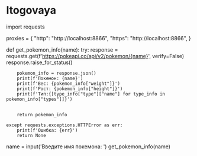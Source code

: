 # Itogovaya
import requests

proxies = {
  "http": "http://localhost:8866",
  "https": "http://localhost:8866",
}

def get_pokemon_info(name):
    try:
        response = requests.get(f'https://pokeapi.co/api/v2/pokemon/{name}', verify=False)
        response.raise_for_status()

        pokemon_info = response.json()
        print(f'Покемон: {name}')
        print(f'Вес: {pokemon_info["weight"]}')
        print(f'Рост: {pokemon_info["height"]}')
        print(f'Тип:{[type_info["type"]["name"] for type_info in pokemon_info["types"]]}')
             
     
        return pokemon_info

    except requests.exceptions.HTTPError as err:
        print(f'Ошибка: {err}')
        return None


name = input('Введите имя покемона: ')
get_pokemon_info(name)


